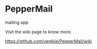 # PepperMail
mailing app

Visit the wiki page to know more.

https://github.com/venkiie/PepperMail/wiki
